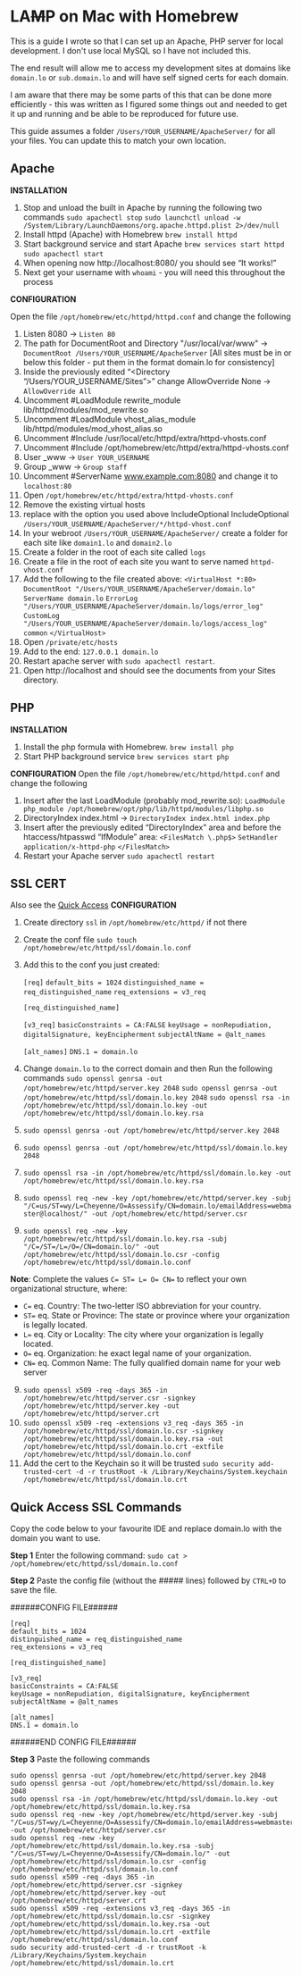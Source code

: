 # LA~~M~~P on Mac with Homebrew

This is a guide I wrote so that I can set up an Apache, PHP server for local development. I don't use local MySQL so I have not included this. 

The end result will allow me to access my development sites at domains like `domain.lo` or `sub.domain.lo` and will have self signed certs for each domain.

I am aware that there may be some parts of this that can be done more efficiently - this was written as I figured some things out and needed to get it up and running and be able to be reproduced for future use.

This guide assumes a folder `/Users/YOUR_USERNAME/ApacheServer/` for all your files. You can update this to match your own location.

## Apache

**INSTALLATION**

1. Stop and unload the built in Apache by running the following two commands
`sudo apachectl stop`
`sudo launchctl unload -w /System/Library/LaunchDaemons/org.apache.httpd.plist 2>/dev/null`
2. Install httpd (Apache) with Homebrew
`brew install httpd`
3. Start background service and start Apache
`brew services start httpd`
`sudo apachectl start`
4. When opening now http://localhost:8080/ you should see “It works!”
5. Next get your username with `whoami` - you will need this throughout the process

**CONFIGURATION**

Open the file `/opt/homebrew/etc/httpd/httpd.conf` and change the following

1. Listen 8080 -> `Listen 80`
2. The path for DocumentRoot and Directory "/usr/local/var/www" -> `DocumentRoot /Users/YOUR_USERNAME/ApacheServer`
[All sites must be in or below this folder - put them in the format domain.lo for consistency]
3. Inside the previously edited “<Directory “/Users/YOUR_USERNAME/Sites”>” change AllowOverride None -> `AllowOverride All`
4. Uncomment #LoadModule rewrite_module lib/httpd/modules/mod_rewrite.so
5. Uncomment #LoadModule vhost_alias_module lib/httpd/modules/mod_vhost_alias.so
6. Uncomment #Include /usr/local/etc/httpd/extra/httpd-vhosts.conf
7. Uncomment #Include /opt/homebrew/etc/httpd/extra/httpd-vhosts.conf
8. User _www -> `User YOUR_USERNAME`
9. Group _www -> `Group staff`
10. Uncomment #ServerName www.example.com:8080 and change it to `localhost:80`
11. Open `/opt/homebrew/etc/httpd/extra/httpd-vhosts.conf`
12. Remove the existing virtual hosts
13. replace with the option you used above IncludeOptional IncludeOptional `/Users/YOUR_USERNAME/ApacheServer/*/httpd-vhost.conf`
14. In your webroot `/Users/YOUR_USERNAME/ApacheServer/` create a folder for each site like `domain1.lo` and `domain2.lo`
15. Create a folder in the root of each site called `logs`
16. Create a file in the root of each site you want to serve named `httpd-vhost.conf`
17. Add the following to the file created above:
`<VirtualHost *:80>`
`DocumentRoot "/Users/YOUR_USERNAME/ApacheServer/domain.lo"`
`ServerName domain.lo`
`ErrorLog "/Users/YOUR_USERNAME/ApacheServer/domain.lo/logs/error_log"`
`CustomLog "/Users/YOUR_USERNAME/ApacheServer/domain.lo/logs/access_log" common`
`</VirtualHost>`
12. Open `/private/etc/hosts`
13. Add to the end: `127.0.0.1 domain.lo`
15. Restart apache server with `sudo apachectl restart`.
16. Open http://localhost and should see the documents from your Sites directory. 

## PHP

**INSTALLATION**

1. Install the php formula with Homebrew.
`brew install php`
2. Start PHP background service
`brew services start php`

**CONFIGURATION**
Open the file `/opt/homebrew/etc/httpd/httpd.conf` and change the following

1. Insert after the last LoadModule (probably mod_rewrite.so):
`LoadModule php_module /opt/homebrew/opt/php/lib/httpd/modules/libphp.so`
2. DirectoryIndex index.html -> `DirectoryIndex index.html index.php`
3. Insert after the previously edited “DirectoryIndex” area and before the htaccess/htpasswd “IfModule” area:
`<FilesMatch \.php$>`
`SetHandler application/x-httpd-php`
`</FilesMatch>`
4. Restart your Apache server `sudo apachectl restart`

## SSL CERT
Also see the [Quick Access](#qassl)
**CONFIGURATION**
1. Create directory `ssl` in `/opt/homebrew/etc/httpd/` if not there
2. Create the conf file `sudo touch /opt/homebrew/etc/httpd/ssl/domain.lo.conf`
3. Add this to the conf you just created:

    `[req]`
    `default_bits = 1024`
    `distinguished_name = req_distinguished_name`
    `req_extensions = v3_req`
    
    `[req_distinguished_name]`
    
    `[v3_req]`
    `basicConstraints = CA:FALSE`
    `keyUsage = nonRepudiation, digitalSignature, keyEncipherment`
    `subjectAltName = @alt_names`
    
    `[alt_names]`
    `DNS.1 = domain.lo`

3. Change `domain.lo` to the correct domain and then Run the following commands
`sudo openssl genrsa -out /opt/homebrew/etc/httpd/server.key 2048`
`sudo openssl genrsa -out /opt/homebrew/etc/httpd/ssl/domain.lo.key 2048`
`sudo openssl rsa -in /opt/homebrew/etc/httpd/ssl/domain.lo.key -out /opt/homebrew/etc/httpd/ssl/domain.lo.key.rsa`
4. `sudo openssl genrsa -out /opt/homebrew/etc/httpd/server.key 2048`
5. `sudo openssl genrsa -out /opt/homebrew/etc/httpd/ssl/domain.lo.key 2048`
6. `sudo openssl rsa -in /opt/homebrew/etc/httpd/ssl/domain.lo.key -out /opt/homebrew/etc/httpd/ssl/domain.lo.key.rsa`
7. `sudo openssl req -new -key /opt/homebrew/etc/httpd/server.key -subj "/C=us/ST=wy/L=Cheyenne/O=Assessify/CN=domain.lo/emailAddress=webmaster@localhost/" -out /opt/homebrew/etc/httpd/server.csr`
8. `sudo openssl req -new -key /opt/homebrew/etc/httpd/ssl/domain.lo.key.rsa -subj "/C=/ST=/L=/O=/CN=domain.lo/" -out /opt/homebrew/etc/httpd/ssl/domain.lo.csr -config /opt/homebrew/etc/httpd/ssl/domain.lo.conf`

**Note**: Complete the values  `C= ST= L= O= CN=`  to reflect your own organizational structure, where:
-   `C=`  eq. Country: The two-letter ISO abbreviation for your country.
-   `ST=`  eq. State or Province: The state or province where your organization is legally located.
-   `L=`  eq. City or Locality: The city where your organization is legally located.
-   `O=`  eq. Organization: he exact legal name of your organization.
-   `CN=`  eq. Common Name: The fully qualified domain name for your web server
  
9. `sudo openssl x509 -req -days 365 -in /opt/homebrew/etc/httpd/server.csr -signkey /opt/homebrew/etc/httpd/server.key -out /opt/homebrew/etc/httpd/server.crt`
10. `sudo openssl x509 -req -extensions v3_req -days 365 -in /opt/homebrew/etc/httpd/ssl/domain.lo.csr -signkey /opt/homebrew/etc/httpd/ssl/domain.lo.key.rsa -out /opt/homebrew/etc/httpd/ssl/domain.lo.crt -extfile /opt/homebrew/etc/httpd/ssl/domain.lo.conf`
11. Add the cert to the Keychain so it will be trusted `sudo security add-trusted-cert -d -r trustRoot -k /Library/Keychains/System.keychain /opt/homebrew/etc/httpd/ssl/domain.lo.crt`

## <a name="qassl"></a>Quick Access SSL Commands

Copy the code below to your favourite IDE and replace domain.lo with the domain you want to use. 

**Step 1**
Enter the following command:
`sudo cat > /opt/homebrew/etc/httpd/ssl/domain.lo.conf`

**Step 2**
Paste the config file (without the ##### lines) followed by `CTRL+D` to save the file.

######CONFIG FILE######

    [req]
    default_bits = 1024
    distinguished_name = req_distinguished_name
    req_extensions = v3_req
    
    [req_distinguished_name]
    
    [v3_req]
    basicConstraints = CA:FALSE
    keyUsage = nonRepudiation, digitalSignature, keyEncipherment
    subjectAltName = @alt_names
    
    [alt_names]
    DNS.1 = domain.lo

######END CONFIG FILE######

**Step 3**
Paste the following commands

    sudo openssl genrsa -out /opt/homebrew/etc/httpd/server.key 2048
    sudo openssl genrsa -out /opt/homebrew/etc/httpd/ssl/domain.lo.key 2048
    sudo openssl rsa -in /opt/homebrew/etc/httpd/ssl/domain.lo.key -out /opt/homebrew/etc/httpd/ssl/domain.lo.key.rsa
    sudo openssl req -new -key /opt/homebrew/etc/httpd/server.key -subj "/C=us/ST=wy/L=Cheyenne/O=Assessify/CN=domain.lo/emailAddress=webmaster@localhost/" -out /opt/homebrew/etc/httpd/server.csr
    sudo openssl req -new -key /opt/homebrew/etc/httpd/ssl/domain.lo.key.rsa -subj "/C=us/ST=wy/L=Cheyenne/O=Assessify/CN=domain.lo/" -out /opt/homebrew/etc/httpd/ssl/domain.lo.csr -config /opt/homebrew/etc/httpd/ssl/domain.lo.conf
    sudo openssl x509 -req -days 365 -in /opt/homebrew/etc/httpd/server.csr -signkey /opt/homebrew/etc/httpd/server.key -out /opt/homebrew/etc/httpd/server.crt
    sudo openssl x509 -req -extensions v3_req -days 365 -in /opt/homebrew/etc/httpd/ssl/domain.lo.csr -signkey /opt/homebrew/etc/httpd/ssl/domain.lo.key.rsa -out /opt/homebrew/etc/httpd/ssl/domain.lo.crt -extfile /opt/homebrew/etc/httpd/ssl/domain.lo.conf
    sudo security add-trusted-cert -d -r trustRoot -k /Library/Keychains/System.keychain /opt/homebrew/etc/httpd/ssl/domain.lo.crt
